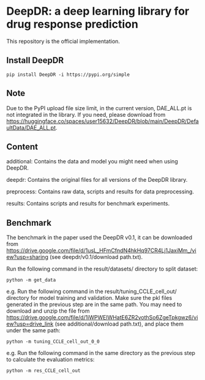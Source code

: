 # DeepDR: a deep learning library for drug response prediction

This repository is the official implementation.

## Install DeepDR

```
pip install DeepDR -i https://pypi.org/simple
```

## Note

Due to the PyPI upload file size limit, in the current version, DAE_ALL.pt is not integrated in the library. If you need, please download from https://huggingface.co/spaces/user15632/DeepDR/blob/main/DeepDR/DefaultData/DAE_ALL.pt.

## Content

additional: Contains the data and model you might need when using DeepDR.

deepdr: Contains the original files for all versions of the DeepDR library.

preprocess: Contains raw data, scripts and results for data preprocessing.

results: Contains scripts and results for benchmark experiments.

## Benchmark

The benchmark in the paper used the DeepDR v0.1, it can be downloaded from https://drive.google.com/file/d/1usL_HFmCfndN4hkHq97CR4Lj1JaxiMm_/view?usp=sharing (see deepdr/v0.1/download path.txt).

Run the following command in the result/datasets/ directory to split dataset:

```
python -m get_data
```

e.g. Run the following command in the result/tuning_CCLE_cell_out/ directory for model training and validation. 
Make sure the pkl files generated in the previous step are in the same path. 
You may need to download and unzip the file from https://drive.google.com/file/d/1iWPWElWHatE6ZR2vothSo6ZgeTpkgwz6/view?usp=drive_link (see additional/download path.txt), and place them under the same path:

```
python -m tuning_CCLE_cell_out_0_0
```

e.g. Run the following command in the same directory as the previous step to calculate the evaluation metrics:

```
python -m res_CCLE_cell_out
```
